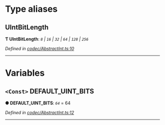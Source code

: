 

# Type aliases

<a id="uintbitlength"></a>

##  UIntBitLength

**Ƭ UIntBitLength**: *`8` \| `16` \| `32` \| `64` \| `128` \| `256`*

*Defined in [codec/AbstractInt.ts:10](https://github.com/polkadot-js/api/blob/6b6f04d/packages/types/src/codec/AbstractInt.ts#L10)*

___

# Variables

<a id="default_uint_bits"></a>

## `<Const>` DEFAULT_UINT_BITS

**● DEFAULT_UINT_BITS**: *`64`* = 64

*Defined in [codec/AbstractInt.ts:12](https://github.com/polkadot-js/api/blob/6b6f04d/packages/types/src/codec/AbstractInt.ts#L12)*

___

